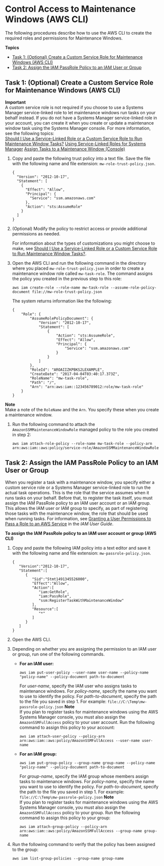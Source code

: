# Control Access to Maintenance Windows \(AWS CLI\)<a name="sysman-maintenance-perm-cli"></a>

The following procedures describe how to use the AWS CLI to create the required roles and permissions for Maintenance Windows\.

**Topics**
+ [Task 1: \(Optional\) Create a Custom Service Role for Maintenance Windows \(AWS CLI\)](#sysman-maintenance-role-cli)
+ [Task 2: Assign the IAM PassRole Policy to an IAM User or Group](#sysman-mw-passrole-cli)

## Task 1: \(Optional\) Create a Custom Service Role for Maintenance Windows \(AWS CLI\)<a name="sysman-maintenance-role-cli"></a>

**Important**  
A custom service role is not required if you choose to use a Systems Manager service\-linked role to let maintenance windows run tasks on your behalf instead\. If you do not have a Systems Manager service\-linked role in your account, you can create it when you create or update a maintenance window task using the Systems Manager console\. For more information, see the following topics:  
[Should I Use a Service\-Linked Role or a Custom Service Role to Run Maintenance Window Tasks?](sysman-maintenance-permissions.md#maintenance-window-tasks-service-role)
[Using Service\-Linked Roles for Systems Manager](using-service-linked-roles.md)
[Assign Tasks to a Maintenance Window \(Console\)](sysman-maintenance-assign-tasks.md)

1. Copy and paste the following trust policy into a text file\. Save the file with the following name and file extension: `mw-role-trust-policy.json`\.

   ```
   {
     "Version": "2012-10-17",
     "Statement": [
       {
         "Effect": "Allow",
         "Principal": {
           "Service": "ssm.amazonaws.com"
         },
         "Action": "sts:AssumeRole"
       }
     ]
   }
   ```

1. \(Optional\) Modify the policy to restrict access or provide additional permissions as needed\. 

   For information about the types of customizations you might choose to make, see [Should I Use a Service\-Linked Role or a Custom Service Role to Run Maintenance Window Tasks?](sysman-maintenance-permissions.md#maintenance-window-tasks-service-role)\.

1. Open the AWS CLI and run the following command in the directory where you placed `mw-role-trust-policy.json` in order to create a maintenance window role called `mw-task-role`\. The command assigns the policy you created in the previous step to this role:

   ```
   aws iam create-role --role-name mw-task-role --assume-role-policy-document file://mw-role-trust-policy.json
   ```

   The system returns information like the following:

   ```
   {
       "Role": {
           "AssumeRolePolicyDocument": {
               "Version": "2012-10-17",
               "Statement": [
                   {
                       "Action": "sts:AssumeRole",
                       "Effect": "Allow",
                       "Principal": {
                           "Service": "ssm.amazonaws.com"
                       }
                   }
               ]
           },
           "RoleId": "AROAIIZKPBKS2LEXAMPLE",
           "CreateDate": "2017-04-04T03:40:17.373Z",
           "RoleName": "mw-task-role",
           "Path": "/",
           "Arn": "arn:aws:iam::123456789012:role/mw-task-role"
       }
   }
   ```
**Note**  
Make a note of the `RoleName` and the `Arn`\. You specify these when you create a maintenance window\.

1. Run the following command to attach the `AmazonSSMMaintenanceWindowRole` managed policy to the role you created in step 2:

   ```
   aws iam attach-role-policy --role-name mw-task-role --policy-arn arn:aws:iam::aws:policy/service-role/AmazonSSMMaintenanceWindowRole
   ```

## Task 2: Assign the IAM PassRole Policy to an IAM User or Group<a name="sysman-mw-passrole-cli"></a>

When you register a task with a maintenance window, you specify either a custom service role or a Systems Manager service\-linked role to run the actual task operations\. This is the role that the service assumes when it runs tasks on your behalf\. Before that, to register the task itself, you must assign the IAM PassRole policy to an IAM user account or an IAM group\. This allows the IAM user or IAM group to specify, as part of registering those tasks with the maintenance window, the role that should be used when running tasks\. For information, see [Granting a User Permissions to Pass a Role to an AWS Service](https://docs.aws.amazon.com/IAM/latest/UserGuide/id_roles_use_passrole.html) in the *IAM User Guide*\.

**To assign the IAM PassRole policy to an IAM user account or group \(AWS CLI\)**

1. Copy and paste the following IAM policy into a text editor and save it with the following name and file extension: `mw-passrole-policy.json`\.

   ```
   {
      "Version":"2012-10-17",
      "Statement":[
         {
            "Sid":"Stmt1491345526000",
            "Effect":"Allow",
            "Action":[
               "iam:GetRole",
               "iam:PassRole",
               "ssm:RegisterTaskWithMaintenanceWindow"
            ],
            "Resource":[
               "*"
            ]
         }
      ]
   }
   ```

1. Open the AWS CLI\.

1. Depending on whether you are assigning the permission to an IAM user or group, run one of the following commands\.
   + **For an IAM user:**

     ```
     aws iam put-user-policy --user-name user-name --policy-name "policy-name" --policy-document path-to-document
     ```

     For *user\-name*, specify the IAM user who assigns tasks to maintenance windows\. For *policy\-name*, specify the name you want to use to identify the policy\. For *path\-to\-document*, specify the path to the file you saved in step 1\. For example: `file://C:\Temp\mw-passrole-policy.json`
**Note**  
If you plan to register tasks for maintenance windows using the AWS Systems Manager console, you must also assign the `AmazonSSMFullAccess` policy to your user account\. Run the following command to assign this policy to your account:  

     ```
     aws iam attach-user-policy --policy-arn arn:aws:iam::aws:policy/AmazonSSMFullAccess --user-name user-name
     ```
   + **For an IAM group:**

     ```
     aws iam put-group-policy --group-name group-name --policy-name "policy-name" --policy-document path-to-document
     ```

     For *group\-name*, specify the IAM group whose members assign tasks to maintenance windows\. For *policy\-name*, specify the name you want to use to identify the policy\. For *path\-to\-document*, specify the path to the file you saved in step 1\. For example: `file://C:\Temp\mw-passrole-policy.json`
**Note**  
If you plan to register tasks for maintenance windows using the AWS Systems Manager console, you must also assign the `AmazonSSMFullAccess` policy to your group\. Run the following command to assign this policy to your group:  

     ```
     aws iam attach-group-policy --policy-arn arn:aws:iam::aws:policy/AmazonSSMFullAccess --group-name group-name
     ```

1. Run the following command to verify that the policy has been assigned to the group:

   ```
   aws iam list-group-policies --group-name group-name
   ```